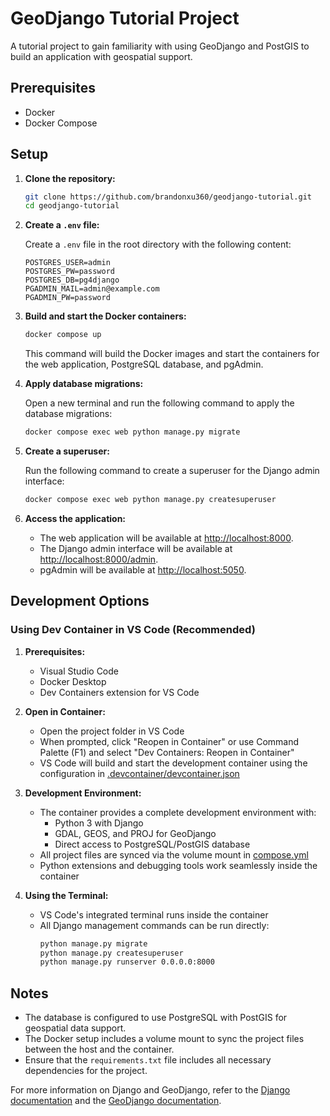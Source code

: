 # GeoDjango Tutorial Project

A tutorial project to gain familiarity with using GeoDjango and PostGIS to build an application with geospatial support.

## Prerequisites

- Docker
- Docker Compose

## Setup
1. **Clone the repository:**

    ```sh
    git clone https://github.com/brandonxu360/geodjango-tutorial.git
    cd geodjango-tutorial
    ```

2. **Create a `.env` file:**

    Create a `.env` file in the root directory with the following content:

    ```env
    POSTGRES_USER=admin
    POSTGRES_PW=password
    POSTGRES_DB=pg4django
    PGADMIN_MAIL=admin@example.com
    PGADMIN_PW=password
    ```

3. **Build and start the Docker containers:**

    ```sh
    docker compose up
    ```

    This command will build the Docker images and start the containers for the web application, PostgreSQL database, and pgAdmin.

4. **Apply database migrations:**

    Open a new terminal and run the following command to apply the database migrations:

    ```sh
    docker compose exec web python manage.py migrate
    ```

5. **Create a superuser:**

    Run the following command to create a superuser for the Django admin interface:

    ```sh
    docker compose exec web python manage.py createsuperuser
    ```

6. **Access the application:**

    - The web application will be available at [http://localhost:8000](http://localhost:8000).
    - The Django admin interface will be available at [http://localhost:8000/admin](http://localhost:8000/admin).
    - pgAdmin will be available at [http://localhost:5050](http://localhost:5050).

## Development Options

### Using Dev Container in VS Code (Recommended)

1. **Prerequisites:**
   - Visual Studio Code
   - Docker Desktop
   - Dev Containers extension for VS Code

2. **Open in Container:**
   - Open the project folder in VS Code
   - When prompted, click "Reopen in Container" or use Command Palette (F1) and select "Dev Containers: Reopen in Container"
   - VS Code will build and start the development container using the configuration in [.devcontainer/devcontainer.json](.devcontainer/devcontainer.json)

3. **Development Environment:**
   - The container provides a complete development environment with:
     - Python 3 with Django
     - GDAL, GEOS, and PROJ for GeoDjango
     - Direct access to PostgreSQL/PostGIS database
   - All project files are synced via the volume mount in [compose.yml](compose.yml)
   - Python extensions and debugging tools work seamlessly inside the container

4. **Using the Terminal:**
   - VS Code's integrated terminal runs inside the container
   - All Django management commands can be run directly:
     ```sh
     python manage.py migrate
     python manage.py createsuperuser
     python manage.py runserver 0.0.0.0:8000
     ```


## Notes

- The database is configured to use PostgreSQL with PostGIS for geospatial data support.
- The Docker setup includes a volume mount to sync the project files between the host and the container.
- Ensure that the `requirements.txt` file includes all necessary dependencies for the project.

For more information on Django and GeoDjango, refer to the [Django documentation](https://docs.djangoproject.com/en/5.1/) and the [GeoDjango documentation](https://docs.djangoproject.com/en/5.1/ref/contrib/gis/).